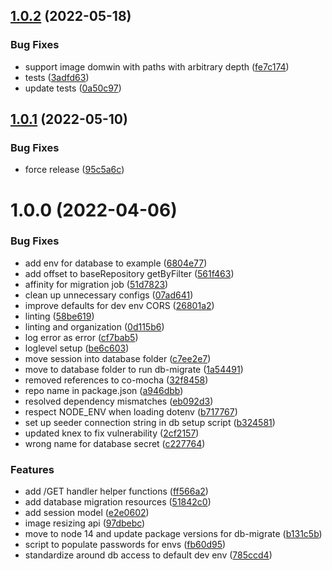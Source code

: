## [1.0.2](https://github.com/Greenstand/images-api/compare/v1.0.1...v1.0.2) (2022-05-18)


### Bug Fixes

* support image domwin with paths with arbitrary depth ([fe7c174](https://github.com/Greenstand/images-api/commit/fe7c174417ac3439c4fa82796e147b7d882442d4))
* tests ([3adfd63](https://github.com/Greenstand/images-api/commit/3adfd63fbeed3ccd1e373588ba63fa8719605c95))
* update tests ([0a50c97](https://github.com/Greenstand/images-api/commit/0a50c978d23b2cf02e59b6ac69f6c94a5ca9783a))

## [1.0.1](https://github.com/Greenstand/images-api/compare/v1.0.0...v1.0.1) (2022-05-10)


### Bug Fixes

* force release ([95c5a6c](https://github.com/Greenstand/images-api/commit/95c5a6c47e5e33f7f5140d48ae5895f665c3c703))

# 1.0.0 (2022-04-06)


### Bug Fixes

* add env for database to example ([6804e77](https://github.com/Greenstand/images-api/commit/6804e77efd3b464a92559db59bd08925f478fd5c))
* add offset to baseRepository getByFilter ([561f463](https://github.com/Greenstand/images-api/commit/561f463598abc516c7975ab4da21ea3bbe806d9f))
* affinity for migration job ([51d7823](https://github.com/Greenstand/images-api/commit/51d78235157b5f49ddd0121c9993bd99c49911eb))
* clean up unnecessary configs ([07ad641](https://github.com/Greenstand/images-api/commit/07ad641472e138d410826a09b7d80c4df6fb0526))
* improve defaults for dev env CORS ([26801a2](https://github.com/Greenstand/images-api/commit/26801a220e0dc6d2557636014301123e8af15e89))
* linting ([58be619](https://github.com/Greenstand/images-api/commit/58be6198e28b1c4fb57776b0cade594bc4215f8c))
* linting and organization ([0d115b6](https://github.com/Greenstand/images-api/commit/0d115b620a4ea2dfb4c89a1edf800cb98eb55908))
* log error as error ([cf7bab5](https://github.com/Greenstand/images-api/commit/cf7bab5cc7f50a4c54750c1073d45b5f301d15ff))
* loglevel setup ([be6c603](https://github.com/Greenstand/images-api/commit/be6c603b078da9a847595dd55c9c9a4f8315a91b))
* move session into database folder ([c7ee2e7](https://github.com/Greenstand/images-api/commit/c7ee2e7a4060ef6111bcd6471fd8f7037c9e9c09))
* move to database folder to run db-migrate ([1a54491](https://github.com/Greenstand/images-api/commit/1a544915b7fbfc250a090a0b48f5ab91e4ef0bca))
* removed references to co-mocha ([32f8458](https://github.com/Greenstand/images-api/commit/32f845870ee5262eb426099ef71c2300e2592245))
* repo name in package.json ([a946dbb](https://github.com/Greenstand/images-api/commit/a946dbb2c2c2271c3e7f7570c57f939b0fb8f2d0))
* resolved dependency mismatches ([eb092d3](https://github.com/Greenstand/images-api/commit/eb092d3431029cb9983736de2d9a36ecca2a693c))
* respect NODE_ENV when loading dotenv ([b717767](https://github.com/Greenstand/images-api/commit/b71776793d833613a5ad93b546f391017fd0558e))
* set up seeder connection string in db setup script ([b324581](https://github.com/Greenstand/images-api/commit/b324581147e09810cbbcfa53d92f3a306110525e))
* updated knex to fix vulnerability ([2cf2157](https://github.com/Greenstand/images-api/commit/2cf215742a434f292911e9a4e712a7dc1304fd73))
* wrong name for database secret ([c227764](https://github.com/Greenstand/images-api/commit/c2277647a37f1c6df8dd0d1d8952f1b1d6a74114))


### Features

* add /GET handler helper functions ([ff566a2](https://github.com/Greenstand/images-api/commit/ff566a2f065f829ee13a15aa3cf1ef9d38f66eba))
* add database migration resources ([51842c0](https://github.com/Greenstand/images-api/commit/51842c06c297a1c15657e895464e1491cdb58e49))
* add session model ([e2e0602](https://github.com/Greenstand/images-api/commit/e2e0602db86165f51fff7f5ff68457b8024f231b))
* image resizing api ([97dbebc](https://github.com/Greenstand/images-api/commit/97dbebcc7d19a691cb847d4f3b4faf21b9cbfffd))
* move to node 14 and update package versions for db-migrate ([b131c5b](https://github.com/Greenstand/images-api/commit/b131c5ba94508ef0ec757bfbc1730624e84597fc))
* script to populate passwords for envs ([fb60d95](https://github.com/Greenstand/images-api/commit/fb60d953470818bed2f3a88b39f2a15f56de226c))
* standardize around db access to default dev env ([785ccd4](https://github.com/Greenstand/images-api/commit/785ccd4884a7e754f3a6bacbc40906d751fe439d))
